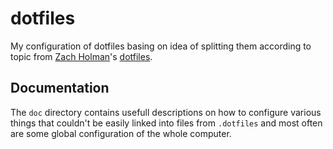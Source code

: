 dotfiles
========

My configuration of dotfiles basing on idea of splitting them according to topic from [Zach Holman](https://github.com/holman)'s
[dotfiles](https://github.com/holman/dotfiles).

## Documentation
The `doc` directory contains usefull descriptions on how to configure various things that couldn't be easily linked into files from `.dotfiles` and most often are some global configuration of the whole computer.
